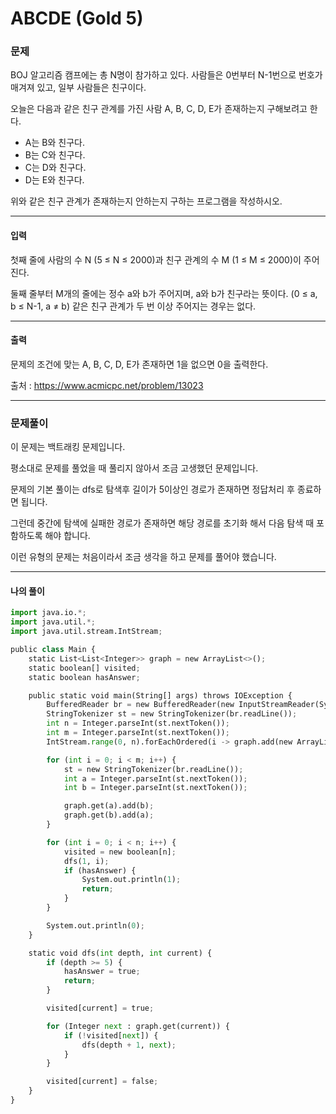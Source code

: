 # ABCDE (Gold 5)

### 문제

BOJ 알고리즘 캠프에는 총 N명이 참가하고 있다. 사람들은 0번부터 N-1번으로 번호가 매겨져 있고, 일부 사람들은 친구이다.

오늘은 다음과 같은 친구 관계를 가진 사람 A, B, C, D, E가 존재하는지 구해보려고 한다.

* A는 B와 친구다.
* B는 C와 친구다.
* C는 D와 친구다.
* D는 E와 친구다.

위와 같은 친구 관계가 존재하는지 안하는지 구하는 프로그램을 작성하시오.

---

#### 입력

첫째 줄에 사람의 수 N (5 ≤ N ≤ 2000)과 친구 관계의 수 M (1 ≤ M ≤ 2000)이 주어진다.

둘째 줄부터 M개의 줄에는 정수 a와 b가 주어지며, a와 b가 친구라는 뜻이다. (0 ≤ a, b ≤ N-1, a ≠ b) 같은 친구 관계가 두 번 이상 주어지는 경우는 없다.

---

#### 출력

문제의 조건에 맞는 A, B, C, D, E가 존재하면 1을 없으면 0을 출력한다.

출처 : https://www.acmicpc.net/problem/13023

---

### 문제풀이

이 문제는 백트래킹 문제입니다.

평소대로 문제를 풀었을 때 풀리지 않아서 조금 고생했던 문제입니다.

문제의 기본 풀이는 dfs로 탐색후 길이가 5이상인 경로가 존재하면 정답처리 후 종료하면 됩니다.

그런데 중간에 탐색에 실패한 경로가 존재하면 해당 경로를 초기화 해서 다음 탐색 때 포함하도록 해야 합니다.

이런 유형의 문제는 처음이라서 조금 생각을 하고 문제를 풀어야 했습니다.

---

#### 나의 풀이

~~~python
import java.io.*;
import java.util.*;
import java.util.stream.IntStream;

public class Main {
    static List<List<Integer>> graph = new ArrayList<>();
    static boolean[] visited;
    static boolean hasAnswer;

    public static void main(String[] args) throws IOException {
        BufferedReader br = new BufferedReader(new InputStreamReader(System.in));
        StringTokenizer st = new StringTokenizer(br.readLine());
        int n = Integer.parseInt(st.nextToken());
        int m = Integer.parseInt(st.nextToken());
        IntStream.range(0, n).forEachOrdered(i -> graph.add(new ArrayList<>()));

        for (int i = 0; i < m; i++) {
            st = new StringTokenizer(br.readLine());
            int a = Integer.parseInt(st.nextToken());
            int b = Integer.parseInt(st.nextToken());

            graph.get(a).add(b);
            graph.get(b).add(a);
        }

        for (int i = 0; i < n; i++) {
            visited = new boolean[n];
            dfs(1, i);
            if (hasAnswer) {
                System.out.println(1);
                return;
            }
        }

        System.out.println(0);
    }

    static void dfs(int depth, int current) {
        if (depth >= 5) {
            hasAnswer = true;
            return;
        }

        visited[current] = true;

        for (Integer next : graph.get(current)) {
            if (!visited[next]) {
                dfs(depth + 1, next);
            }
        }

        visited[current] = false;
    }
}
~~~

